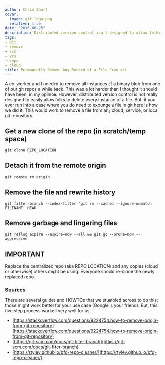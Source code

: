 ```yaml
---
author: Chris Short
cover:
  image: git-logo.png
  relative: true
date: "2016-06-25"
description: Distributed version control isn't designed to allow folks to delete every instance of a file. But, if you run into a case where you need to expunge a file in git, here is how we did it.
tags:
- git
- remove
- scm
- vcs
- repo
- cloud
title: Permanently Remove Any Record of a File From git
---
```


A co-worker and I needed to remove all instances of a binary blob from one of our git repos a while back. This was a lot harder than I thought it should have been, in my opinion. However, distributed version control is not really designed to easily allow folks to delete every instance of a file. But, if you ever run into a case where you do need to expunge a file in git here is how we did it. This would work to remove a file from any cloud, service, or local git repository.



## Get a new clone of the repo (in scratch/temp space)

`git clone REPO_LOCATION`

## Detach it from the remote origin

`git remote rm origin`

## Remove the file and rewrite history

`git filter-branch --index-filter 'git rm --cached --ignore-unmatch FILENAME' HEAD`

## Remove garbage and lingering files

`git reflog expire --expire=now --all && git gc --prune=now --aggressive`

## IMPORTANT

Replace the centralized repo (aka REPO LOCATION) and any copies (cloud or otherwise) others might be using. Everyone should re-clone the newly replaced repo.


### Sources

There are several guides and HOWTOs that we stumbled across to do this; those might work better for your use case (Google is your friend). But, this five step process worked very well for us.

* [https://stackoverflow.com/questions/9224754/how-to-remove-origin-from-git-repository](https://stackoverflow.com/questions/9224754/how-to-remove-origin-from-git-repository)
* [https://git-scm.com/docs/git-filter-branch](https://git-scm.com/docs/git-filter-branch)
* [https://rtyley.github.io/bfg-repo-cleaner/](https://rtyley.github.io/bfg-repo-cleaner/)
